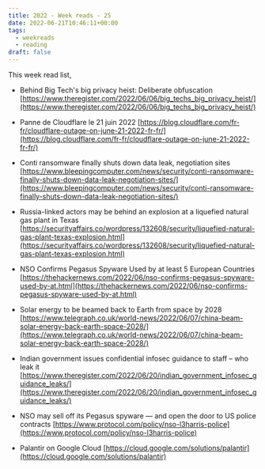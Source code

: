 ```yaml
---
title: 2022 - Week reads - 25
date: 2022-06-21T10:46:11+00:00
tags:
  - weekreads
  - reading
draft: false
---
```


This week read list,

- Behind Big Tech's big privacy heist: Deliberate obfuscation
[https://www.theregister.com/2022/06/06/big_techs_big_privacy_heist/](https://www.theregister.com/2022/06/06/big_techs_big_privacy_heist/)

- Panne de Cloudflare le 21 juin 2022
[https://blog.cloudflare.com/fr-fr/cloudflare-outage-on-june-21-2022-fr-fr/](https://blog.cloudflare.com/fr-fr/cloudflare-outage-on-june-21-2022-fr-fr/)

- Conti ransomware finally shuts down data leak, negotiation sites
[https://www.bleepingcomputer.com/news/security/conti-ransomware-finally-shuts-down-data-leak-negotiation-sites/](https://www.bleepingcomputer.com/news/security/conti-ransomware-finally-shuts-down-data-leak-negotiation-sites/)

- Russia-linked actors may be behind an explosion at a liquefied natural gas plant in Texas
[https://securityaffairs.co/wordpress/132608/security/liquefied-natural-gas-plant-texas-explosion.html](https://securityaffairs.co/wordpress/132608/security/liquefied-natural-gas-plant-texas-explosion.html)

- NSO Confirms Pegasus Spyware Used by at least 5 European Countries
[https://thehackernews.com/2022/06/nso-confirms-pegasus-spyware-used-by-at.html](https://thehackernews.com/2022/06/nso-confirms-pegasus-spyware-used-by-at.html)

- Solar energy to be beamed back to Earth from space by 2028
[https://www.telegraph.co.uk/world-news/2022/06/07/china-beam-solar-energy-back-earth-space-2028/](https://www.telegraph.co.uk/world-news/2022/06/07/china-beam-solar-energy-back-earth-space-2028/)

- Indian government issues confidential infosec guidance to staff – who leak it
[https://www.theregister.com/2022/06/20/indian_government_infosec_guidance_leaks/](https://www.theregister.com/2022/06/20/indian_government_infosec_guidance_leaks/)

- NSO may sell off its Pegasus spyware — and open the door to US police contracts
[https://www.protocol.com/policy/nso-l3harris-police](https://www.protocol.com/policy/nso-l3harris-police)

- Palantir on Google Cloud
[https://cloud.google.com/solutions/palantir](https://cloud.google.com/solutions/palantir)
